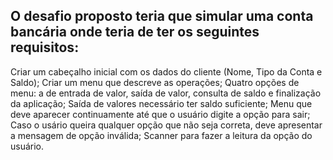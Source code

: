 ## O desafio proposto teria que simular uma conta bancária onde teria de ter os seguintes requisitos:

Criar um cabeçalho inicial com os dados do cliente (Nome, Tipo da Conta e Saldo);
Criar um menu que descreve as operações;
Quatro opções de menu: a de entrada de valor, saída de valor, consulta de saldo e finalização da aplicação;
Saída de valores necessário ter saldo suficiente;
Menu que deve aparecer continuamente até que o usuário digite a opção para sair;
Caso o usário queira qualquer opção que não seja correta, deve apresentar a mensagem de opção inválida;
Scanner para fazer a leitura da opção do usuário.
